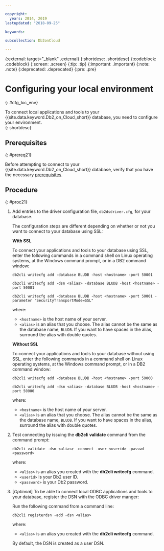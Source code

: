 ```yaml
---

copyright:
  years: 2014, 2019
lastupdated: "2018-09-25"

keywords:

subcollection: Db2onCloud

---
```


<!-- Attribute definitions --> 
{:external: target="_blank" .external}
{:shortdesc: .shortdesc}
{:codeblock: .codeblock}
{:screen: .screen}
{:tip: .tip}
{:important: .important}
{:note: .note}
{:deprecated: .deprecated}
{:pre: .pre}

# Configuring your local environment
{: #cfg_loc_env}

To connect local applications and tools to your {{site.data.keyword.Db2_on_Cloud_short}} database, you need to configure your environment.  
{: shortdesc}

## Prerequisites
{: #prereq21}

Before attempting to connect to your {{site.data.keyword.Db2_on_Cloud_short}} database, verify that you have the necessary [prerequisites](/docs/services/Db2onCloud/connecting?topic=Db2onCloud-connect_ov#prereqs).

<!-- 1. Install the Db2 driver package for your operating system.

   - [Installing on Windows](install_win.html)
   - [Installing on Linux or PowerLinux](install_linux.html)
   - [Installing on Mac OS X](install_mac.html)
2. Decide whether or not you will be using Secure Sockets Layer (SSL) to connect to your database.
3. Collect database details and connect credentials, including the host name of your server, and your database user ID and password. -->

## Procedure
{: #proc21}

1. Add entries to the driver configuration file, `db2dsdriver.cfg`, for your database.

   The configuration steps are different depending on whether or not you want to connect to your database using SSL:

   **With SSL**

   To connect your applications and tools to your database using SSL, enter the following commands in a command shell on Linux operating systems, at the Windows command prompt, or in a DB2 command window: 

   `db2cli writecfg add -database BLUDB -host <hostname> -port 50001`

   `db2cli writecfg add -dsn <alias> -database BLUDB -host <hostname> -port 50001`

   `db2cli writecfg add -database BLUDB -host <hostname> -port 50001 -parameter "SecurityTransportMode=SSL"`

    where:

   - `<hostname>` is the host name of your server.
   - `<alias>` is an alias that you choose. The alias cannot be the same as the database name, `BLUDB`. If you want to have spaces in the alias, surround the alias with double quotes.

   **Without SSL**

   To connect your applications and tools to your database without using SSL, enter the following commands in a command shell on Linux operating systems, at the Windows command prompt, or in a DB2 command window: 

   `db2cli writecfg add -database BLUDB -host <hostname> -port 50000`

   `db2cli writecfg add -dsn <alias> -database BLUDB -host <hostname> -port 50000`

    where:

   - `<hostname>` is the host name of your server.
   - `<alias>` is an alias that you choose. The alias cannot be the same as the database name, `BLUDB`. If you want to have spaces in the alias, surround the alias with double quotes.

2. Test connecting by issuing the **db2cli validate** command from the command prompt:

   `db2cli validate -dsn <alias> -connect -user <userid> -passwd <password>`

   where: 
   
   - `<alias>` is an alias you created with the **db2cli writecfg** command.
   - `<userid>` is your Db2 user ID.
   - `<password>` is your Db2 password.

3. [*Optional*] To be able to connect local ODBC applications and tools to your database, register the DSN with the ODBC driver manger:
 
   Run the following command from a command line: 

   `db2cli registerdsn -add -dsn <alias>`

   where: 

   - `<alias>` is an alias you created with the **db2cli writecfg** command.

   By default, the DSN is created as a user DSN.


